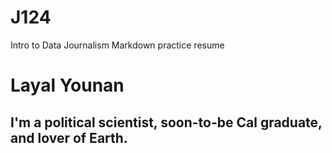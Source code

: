 # J124
Intro to Data Journalism Markdown practice resume
# Layal Younan
## I'm a political scientist, soon-to-be Cal graduate, and lover of Earth.
